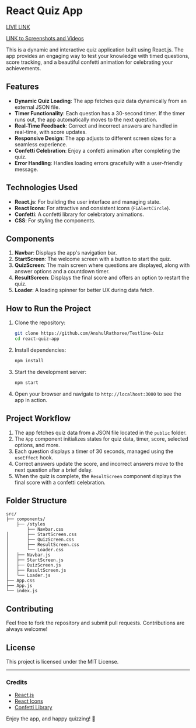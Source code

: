 

# React Quiz App  
[LIVE LINK](https://anshulRathoree.github.io/Testline-Quiz)

[LINK to Screenshots and Videos](https://www.dropbox.com/scl/fi/9wu7fzmhuo8zwksc3nr3f/Screenshots-and-Visual-Representation.zip?rlkey=t4aljnjg3qtprjw7gn2ztkoam&e=1&st=r041x44p&dl=0)

This is a dynamic and interactive quiz application built using React.js. The app provides an engaging way to test your knowledge with timed questions, score tracking, and a beautiful confetti animation for celebrating your achievements.  

## Features  

- **Dynamic Quiz Loading**: The app fetches quiz data dynamically from an external JSON file.  
- **Timer Functionality**: Each question has a 30-second timer. If the timer runs out, the app automatically moves to the next question.  
- **Real-Time Feedback**: Correct and incorrect answers are handled in real-time, with score updates.  
- **Responsive Design**: The app adjusts to different screen sizes for a seamless experience.  
- **Confetti Celebration**: Enjoy a confetti animation after completing the quiz.  
- **Error Handling**: Handles loading errors gracefully with a user-friendly message.  

## Technologies Used  

- **React.js**: For building the user interface and managing state.  
- **React Icons**: For attractive and consistent icons (`FiAlertCircle`).  
- **Confetti**: A confetti library for celebratory animations.  
- **CSS**: For styling the components.  

## Components  

1. **Navbar**: Displays the app's navigation bar.  
2. **StartScreen**: The welcome screen with a button to start the quiz.  
3. **QuizScreen**: The main screen where questions are displayed, along with answer options and a countdown timer.  
4. **ResultScreen**: Displays the final score and offers an option to restart the quiz.  
5. **Loader**: A loading spinner for better UX during data fetch.  

## How to Run the Project  

1. Clone the repository:  
   ```bash  
   git clone https://github.com/AnshulRathoree/Testline-Quiz  
   cd react-quiz-app  
   ```  

2. Install dependencies:  
   ```bash  
   npm install  
   ```  

3. Start the development server:  
   ```bash  
   npm start  
   ```  

4. Open your browser and navigate to `http://localhost:3000` to see the app in action.  

## Project Workflow  

1. The app fetches quiz data from a JSON file located in the `public` folder.  
2. The `App` component initializes states for quiz data, timer, score, selected options, and more.  
3. Each question displays a timer of 30 seconds, managed using the `useEffect` hook.  
4. Correct answers update the score, and incorrect answers move to the next question after a brief delay.  
5. When the quiz is complete, the `ResultScreen` component displays the final score with a confetti celebration.  

## Folder Structure  

```  
src/  
├── components/
    ├── /styles
        ├── Navbar.css  
│       ├── StartScreen.css
│       ├── QuizScreen.css 
│       ├── ResultScreen.css  
│       └── Loader.css
│   ├── Navbar.js  
│   ├── StartScreen.js  
│   ├── QuizScreen.js  
│   ├── ResultScreen.js  
│   └── Loader.js  
├── App.css  
├── App.js  
└── index.js  
```  

## Contributing  

Feel free to fork the repository and submit pull requests. Contributions are always welcome!  

## License  

This project is licensed under the MIT License.  

---  

### Credits  

- [React.js](https://reactjs.org/)  
- [React Icons](https://react-icons.github.io/react-icons/)  
- [Confetti Library](https://www.npmjs.com/package/react-confetti)  

Enjoy the app, and happy quizzing! 🚀  
